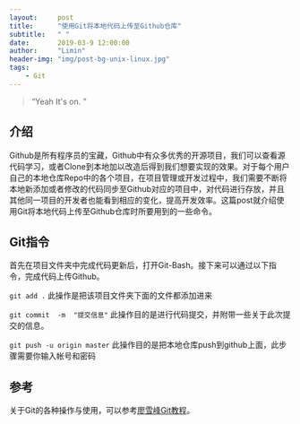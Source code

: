 ```yaml
---
layout:     post
title:      "使用Git将本地代码上传至Github仓库"
subtitle:   " "
date:       2019-03-9 12:00:00
author:     "Limin"
header-img: "img/post-bg-unix-linux.jpg"
tags:
    - Git
---
```


> “Yeah It's on. ”


## 介绍

  Github是所有程序员的宝藏，Github中有众多优秀的开源项目，我们可以查看源代码学习，或者Clone到本地加以改造后得到我们想要实现的效果。对于每个用户自己的本地仓库Repo中的各个项目，在项目管理或开发过程中，我们需要不断将本地新添加或者修改的代码同步至Github对应的项目中，对代码进行存放，并且其他同一项目的开发者也能看到相应的变化，提高开发效率。这篇post就介绍使用Git将本地代码上传至Github仓库时所要用到的一些命令。

## Git指令
  首先在项目文件夹中完成代码更新后，打开Git-Bash。接下来可以通过以下指令，完成代码上传Github。

  `git add .`   此操作是把该项目文件夹下面的文件都添加进来

  `git commit  -m  "提交信息"`  此操作目的是进行代码提交，并附带一些关于此次提交的信息。

  `git push -u origin master`  此操作目的是把本地仓库push到github上面，此步骤需要你输入帐号和密码

## 参考
  关于Git的各种操作与使用，可以参考[廖雪峰Git教程](https://www.liaoxuefeng.com/wiki/0013739516305929606dd18361248578c67b8067c8c017b000/)。
